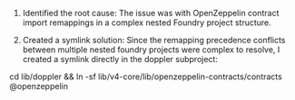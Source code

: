 1. Identified the root cause: The issue was with OpenZeppelin contract import remappings in a complex nested Foundry project structure.

2. Created a symlink solution: Since the remapping precedence conflicts between multiple nested foundry projects were complex to resolve, I created a symlink directly in the doppler subproject:

cd lib/doppler && ln -sf lib/v4-core/lib/openzeppelin-contracts/contracts @openzeppelin
